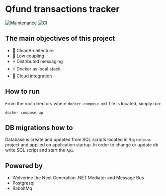 # Qfund transactions tracker

[![Maintenance](https://img.shields.io/badge/Maintained%3F-yes-green.svg)](https://GitHub.com/Naereen/StrapDown.js/graphs/commit-activity)
![CI](https://github.com/dtarczynski/Qfund/actions/workflows/dotnet.yml/badge.svg)

## The main objectives of this project

- 🔭 CleanArchitecture
- 🤔 Low coupling
- ⚡ Distributed messaging
- ⚡ Docker as local stack
- 💬 Cloud integration

## How to run

From the root directory where `docker-compose.yml` file is located, simply run:

```
docker compose up
```
## DB migrations how to
Database is create and updated from SQL scripts located in `Migrations` project and applied on application startup.
In order to change or update db write SQL script and start the `Api`. 

## Powered by
- Wolverine the Next Generation .NET Mediator and Message Bus
- Postgresql
- RabbitMq
